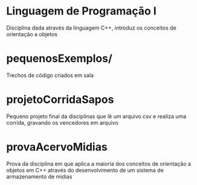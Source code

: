 # Linguagem de Programação I

Disciplina dada através da linguagem C++, introduz os conceitos de orientação a objetos

# pequenosExemplos/

Trechos de código criados em sala

# projetoCorridaSapos

Pequeno projeto final da disciplinas que lê um arquivo csv e realiza uma corrida, gravando os vencedores em arquivo

# provaAcervoMidias

Prova da disciplina em que aplica a maioria dos conceitos de orientação a objetos em C++ através do desenvolvimento de um sistema de armazenamento de midias
